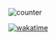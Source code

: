 
![counter](https://moe-counter.glitch.me/get/@zeroxkitakitsune?theme=asoul)

[![wakatime](https://wakatime.com/badge/user/097f7e9b-b685-467f-b0c3-c17f09a1071f.svg?style=for-the-badge)](https://wakatime.com/@097f7e9b-b685-467f-b0c3-c17f09a1071f)
<!--
**zeroxkitakitsune/zeroxkitakitsune** is a ✨ _special_ ✨ repository because its `README.md` (this file) appears on your GitHub profile.

Here are some ideas to get you started:

- 🔭 I’m currently working on ...
- 🌱 I’m currently learning ...
- 👯 I’m looking to collaborate on ...
- 🤔 I’m looking for help with ...
- 💬 Ask me about ...
- 📫 How to reach me: ...
- 😄 Pronouns: ...
- ⚡ Fun fact: ...
-->
